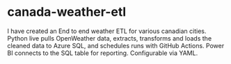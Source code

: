 # canada-weather-etl
I have created an End to end weather ETL for various canadian cities. Python live pulls OpenWeather data, extracts, transforms and loads the cleaned data to Azure SQL, and schedules runs with GitHub Actions. Power BI connects to the SQL table for reporting. Configurable via YAML.

